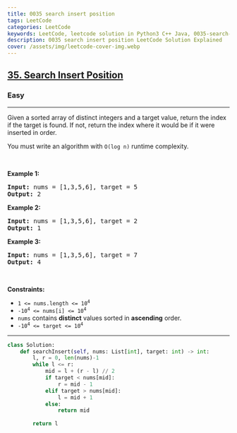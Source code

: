 ```yaml
---
title: 0035 search insert position
tags: LeetCode
categories: LeetCode
keywords: LeetCode, leetcode solution in Python3 C++ Java, 0035-search-insert-position solution
description: 0035 search insert position LeetCode Solution Explained
cover: /assets/img/leetcode-cover-img.webp
---
```





<h2><a href="https://leetcode.com/problems/search-insert-position/">35. Search Insert Position</a></h2><h3>Easy</h3><hr><div><p>Given a sorted array of distinct integers and a target value, return the index if the target is found. If not, return the index where it would be if it were inserted in order.</p>

<p>You must&nbsp;write an algorithm with&nbsp;<code>O(log n)</code> runtime complexity.</p>

<p>&nbsp;</p>
<p><strong class="example">Example 1:</strong></p>

<pre><strong>Input:</strong> nums = [1,3,5,6], target = 5
<strong>Output:</strong> 2
</pre>

<p><strong class="example">Example 2:</strong></p>

<pre><strong>Input:</strong> nums = [1,3,5,6], target = 2
<strong>Output:</strong> 1
</pre>

<p><strong class="example">Example 3:</strong></p>

<pre><strong>Input:</strong> nums = [1,3,5,6], target = 7
<strong>Output:</strong> 4
</pre>

<p>&nbsp;</p>
<p><strong>Constraints:</strong></p>

<ul>
	<li><code>1 &lt;= nums.length &lt;= 10<sup>4</sup></code></li>
	<li><code>-10<sup>4</sup> &lt;= nums[i] &lt;= 10<sup>4</sup></code></li>
	<li><code>nums</code> contains <strong>distinct</strong> values sorted in <strong>ascending</strong> order.</li>
	<li><code>-10<sup>4</sup> &lt;= target &lt;= 10<sup>4</sup></code></li>
</ul>
</div>

---




```python
class Solution:
    def searchInsert(self, nums: List[int], target: int) -> int:
        l, r = 0, len(nums)-1
        while l <= r:
            mid = l + (r - l) // 2
            if target < nums[mid]:
                r = mid - 1
            elif target > nums[mid]:
                l = mid + 1
            else:
                return mid
        
        return l
```
